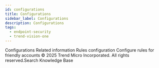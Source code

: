 ```yaml
---
id: configurations
title: Configurations
sidebar_label: Configurations
description: Configurations
tags:
  - endpoint-security
  - trend-vision-one
---
```


 Configurations Related information Rules configuration Configure rules for friendly accounts © 2025 Trend Micro Incorporated. All rights reserved.Search Knowledge Base